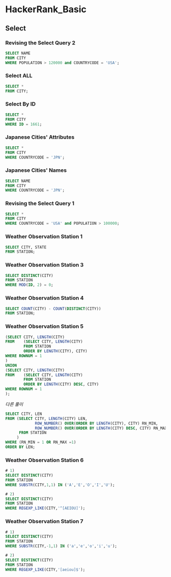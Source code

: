 # HackerRank_Basic



## Select

### Revising the Select Query 2

```sql
SELECT NAME
FROM CITY
WHERE POPULATION > 120000 and COUNTRYCODE = 'USA';
```



### Select ALL

```sql
SELECT *
FROM CITY;
```



### Select By ID

```sql
SELECT *
FROM CITY
WHERE ID = 1661;
```



### Japanese Cities' Attributes

```sql
SELECT *
FROM CITY
WHERE COUNTRYCODE = 'JPN';
```



### Japanese Cities' Names

```sql
SELECT NAME
FROM CITY
WHERE COUNTRYCODE = 'JPN';
```



### Revising the Select Query 1

```sql
SELECT *
FROM CITY
WHERE COUNTRYCODE = 'USA' and POPULATION > 100000;
```



### Weather Observation Station 1

```sql
SELECT CITY, STATE
FROM STATION;
```



### Weather Observation Station 3

```sql
SELECT DISTINCT(CITY)
FROM STATION
WHERE MOD(ID, 2) = 0;
```



### Weather Observation Station 4

```sql
SELECT COUNT(CITY) - COUNT(DISTINCT(CITY))
FROM STATION;
```



### Weather Observation Station 5

```sql
(SELECT CITY, LENGTH(CITY)
FROM    (SELECT CITY, LENGTH(CITY)
        FROM STATION
        ORDER BY LENGTH(CITY), CITY)
WHERE ROWNUM = 1
)
UNION
(SELECT CITY, LENGTH(CITY)
FROM    (SELECT CITY, LENGTH(CITY)
        FROM STATION
        ORDER BY LENGTH(CITY) DESC, CITY)
WHERE ROWNUM = 1
);
```



*다른 풀이*

```sql
SELECT CITY, LEN
FROM (SELECT CITY, LENGTH(CITY) LEN,
     		 ROW_NUMBER() OVER(ORDER BY LENGTH(CITY), CITY) RN_MIN,
      		 ROW_NUMBER() OVER(ORDER BY LENGTH(CITY) DESC, CITY) RN_MAX
      FROM STATION
     )
WHERE (RN_MIN = 1 OR RN_MAX =1)
ORDER BY LEN;
```



### Weather Observation Station 6

```sql
# 1)
SELECT DISTINCT(CITY)
FROM STATION
WHERE SUBSTR(CITY,1,1) IN ('A','E','O','I','U');

# 2)
SELECT DISTINCT(CITY)
FROM STATION
WHERE REGEXP_LIKE(CITY,'^[AEIOU]');
```



### Weather Observation Station 7

```sql
# 1)
SELECT DISTINCT(CITY)
FROM STATION
WHERE SUBSTR(CITY,-1,1) IN ('a','e','o','i','u');

# 2)
SELECT DISTINCT(CITY)
FROM STATION
WHERE REGEXP_LIKE(CITY,'[aeiou]$');
```

